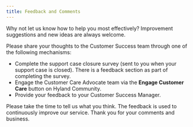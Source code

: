 ```yaml
---
title: Feedback and Comments
---
```


Why not let us know how to help you most effectively? Improvement suggestions and new ideas are always welcome.

Please share your thoughts to the Customer Success team through one of the following mechanisms:

* Complete the support case closure survey (sent to you when your support case is closed). There is a feedback section as part of completing the survey.
* Engage the Customer Care Advocate team via the **Engage Customer Care** button on Hyland Community.
* Provide your feedback to your Customer Success Manager.

Please take the time to tell us what you think. The feedback is used to continuously improve our service. Thank you for your comments and business.
